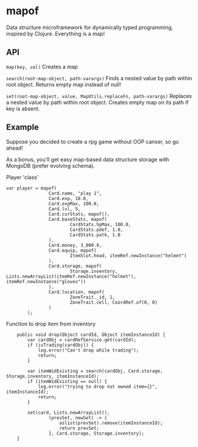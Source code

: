 # mapof
Data structure microframework for dynamically typed programming, inspired by Clojure.
Everything is a map!

## API
`map(key, val)` Creates a map

`search(root-map-object, path-varargs)` Finds a nested value by path within root object. Returns empty map instead of null!

`set(root-map-object, value, MapUtils.replaceFn, path-varargs)` Replaces a nested value by path within root object. Creates empty map on its path if key is absent.

## Example
Suppose you decided to create a rpg game without OOP canser, so go ahead!

As a bonus, you'll get easy map-based data structure storage with MongoDB (prefer evolving schema).


Player 'class'

~~~~
var player = mapof(
                Card.name, "play 1",
                Card.exp, 10.0,
                Card.expMax, 100.0,
                Card.lvl, 5,
                Card.curStats, mapof(),
                Card.baseStats, mapof(
                        CardStats.hpMax, 100.0,
                        CardStats.pdef, 1.0,
                        CardStats.patk, 1.0
                ),
                Card.money, 3_000.0,
                Card.equip, mapof(
                        ItemSlot.head, itemRef.newInstance("helmet")
                ),
                Card.storage, mapof(
                        Storage.inventory, Lists.newArrayList(itemRef.newInstance("helmet"), itemRef.newInstance("gloves"))
                ),
                Card.location, mapof(
                        ZoneTrait._id, 1,
                        ZoneTrait.cell, CoordRef.of(0, 0)
                )
        );
~~~~


Function to drop item from inventory

~~~~
    public void drop(Object cardId, Object itemInstanceId) {
        var cardObj = cardRefService.get(cardId);
        if (isTrading(cardObj)) {
            log.error("Can't drop while trading");
            return;
        }

        var itemWidExisting = search(cardObj, Card.storage, Storage.inventory, itemInstanceId);
        if (itemWidExisting == null) {
            log.error("trying to drop not owned item={}", itemInstanceId);
            return;
        }

        set(card, Lists.newArrayList(),
                (prevSet, newSet) -> {
                    aslist(prevSet).remove(itemInstanceId);
                    return prevSet;
                }, Card.storage, Storage.inventory);
    }
~~~~
